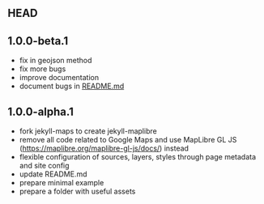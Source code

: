 ## HEAD

## 1.0.0-beta.1

* fix in geojson method
* fix more bugs
* improve documentation
* document bugs in [README.md](./README.md)

## 1.0.0-alpha.1

* fork jekyll-maps to create jekyll-maplibre
* remove all code related to Google Maps and use MapLibre GL JS (<https://maplibre.org/maplibre-gl-js/docs/>) instead
* flexible configuration of sources, layers, styles through page metadata and site config
* update README.md
* prepare minimal example
* prepare a folder with useful assets
